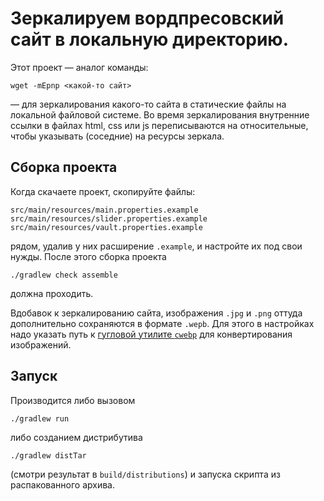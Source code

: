 # Зеркалируем вордпресовский сайт в локальную директорию.

Этот проект — аналог команды:
```shell
wget -mEpnp <какой-то сайт>
```
— для зеркалирования какого-то сайта в статические файлы на локальной файловой системе. 
Во время зеркалирования внутренние ссылки в файлах html, css или js переписываются на относительные,
чтобы указывать (соседние) на ресурсы зеркала.

## Сборка проекта
Когда скачаете проект, скопируйте файлы:
```
src/main/resources/main.properties.example
src/main/resources/slider.properties.example
src/main/resources/vault.properties.example
```
рядом, удалив у них расширение `.example`, и настройте их под свои нужды. После этого сборка проекта

```shell
./gradlew check assemble
```
должна проходить.

Вдобавок к зеркалированию сайта, изображения `.jpg` и `.png` оттуда дополнительно сохраняются в формате 
`.wepb`. Для этого в настройках надо указать путь к 
[гугловой утилите `cwebp`](https://developers.google.com/speed/webp/docs/precompiled) для 
конвертирования изображений.

## Запуск
Производится либо вызовом
```shell
./gradlew run
```
либо созданием дистрибутива
```shell
./gradlew distTar
```
(смотри результат в `build/distributions`) и запуска скрипта из распакованного архива.
